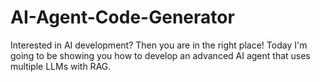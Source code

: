 # AI-Agent-Code-Generator

Interested in AI development? Then you are in the right place! Today I'm going to be showing you how to develop an advanced AI agent that uses multiple LLMs with RAG.


